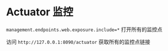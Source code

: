 # Actuator 监控

`management.endpoints.web.exposure.include=*` 打开所有的监控点

访问 `http://127.0.0.1:8090/actuator` 获取所有的监控点链接
